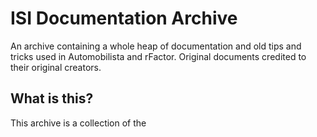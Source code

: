 # ISI Documentation Archive
An archive containing a whole heap of documentation and old tips and tricks used in Automobilista and rFactor. Original documents credited to their original creators.
## What is this?
This archive is a collection of the 